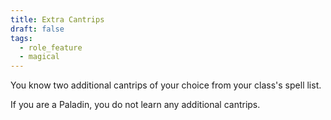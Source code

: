 ```yaml
---
title: Extra Cantrips
draft: false
tags:
  - role_feature
  - magical
---
```

You know two additional cantrips of your choice from your class's spell list.

If you are a Paladin, you do not learn any additional cantrips.